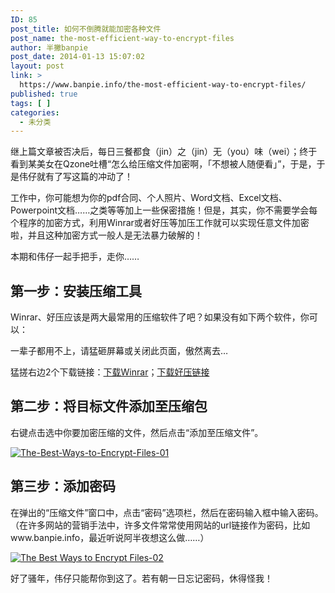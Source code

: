 ```yaml
---
ID: 85
post_title: 如何不倒腾就能加密各种文件
post_name: the-most-efficient-way-to-encrypt-files
author: 半撇banpie
post_date: 2014-01-13 15:07:02
layout: post
link: >
  https://www.banpie.info/the-most-efficient-way-to-encrypt-files/
published: true
tags: [ ]
categories:
  - 未分类
---
```

继上篇文章被否决后，每日三餐都食（jin）之（jin）无（you）味（wei）；终于看到某美女在Qzone吐槽“怎么给压缩文件加密啊，「不想被人随便看」”，于是，于是伟仔就有了写这篇的冲动了！

工作中，你可能想为你的pdf合同、个人照片、Word文档、Excel文档、Powerpoint文档……之类等等加上一些保密措施！但是，其实，你不需要学会每个程序的加密方式，利用Winrar或者好压等加压工作就可以实现任意文件加密啦，并且这种加密方式一般人是无法暴力破解的！

本期和伟仔一起手把手，走你……

## 第一步：安装压缩工具

Winrar、好压应该是两大最常用的压缩软件了吧？如果没有如下两个软件，你可以：

一辈子都用不上，请猛砸屏幕或关闭此页面，傲然离去…

猛搓右边2个下载链接：[下载Winrar][1]；[下载好压链接][2]

## 第二步：将目标文件添加至压缩包

右键点击选中你要加密压缩的文件，然后点击“添加至压缩文件”。

[![The-Best-Ways-to-Encrypt-Files-01][3]][3]

## 第三步：添加密码

在弹出的“压缩文件”窗口中，点击“密码”选项栏，然后在密码输入框中输入密码。（在许多网站的营销手法中，许多文件常常使用网站的url链接作为密码，比如www.banpie.info，最近听说阿半夜想这么做……）

[![The Best Ways to Encrypt Files-02][4]][4]

好了骚年，伟仔只能帮你到这了。若有朝一日忘记密码，休得怪我！

 [1]: http://w.x.baidu.com/alading/anquan_soft_down_all/10849
 [2]: http://w.x.baidu.com/alading/anquan_soft_down_all/13643
 [3]: http://7arnhx.com1.z0.glb.clouddn.com/wp-content/uploads/2014/01/The-Best-Ways-to-Encrypt-Files-01.jpg
 [4]: http://7arnhx.com1.z0.glb.clouddn.com/wp-content/uploads/2014/01/The-Best-Ways-to-Encrypt-Files-02.png
<!--stackedit_data:
eyJoaXN0b3J5IjpbOTgzNjU3MTU4XX0=
-->